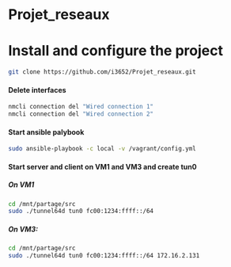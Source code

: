# Projet_reseaux

# Install and configure the project

```bash
git clone https://github.com/i3652/Projet_reseaux.git

```

#### Delete interfaces

```bash
nmcli connection del "Wired connection 1"
nmcli connection del "Wired connection 2" 

```

#### Start ansible palybook
```bash
sudo ansible-playbook -c local -v /vagrant/config.yml
```

#### Start server and client on VM1 and VM3 and create tun0
##### On VM1
```bash
cd /mnt/partage/src
sudo ./tunnel64d tun0 fc00:1234:ffff::/64
```
##### On VM3:
```bash
cd /mnt/partage/src
sudo ./tunnel64d tun0 fc00:1234:ffff::/64 172.16.2.131
```
